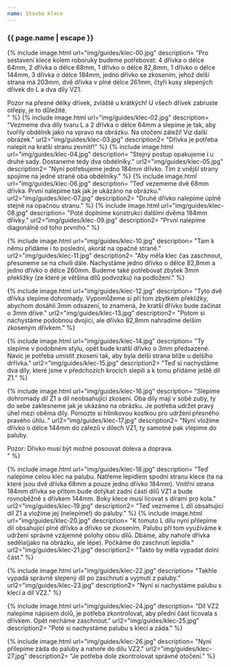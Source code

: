 ```yaml
---
name: Stavba klece
---
```

### {{ page.name | escape }}

{% include image.html 
    url="img/guides/klec-00.jpg" 
    description=
        "Pro sestavení klece kolem roboruky budeme potřebovat: 4 dřívka o délce 64mm, 2 dřívka o délce 68mm, 1 dřívko o délce 82,8mm, 1 dřívko o délce 144mm, 3 dřívka o délce 184mm, jedno dřívko se zkosením, jehož delší strana má 203mm, dvě dřívka v plné délce 261mm, čtyři kusy slepených dřívek do L a dva díly VZ1.

<div class=\"alert\">Pozor na přesné délky dřívek, zvláště u krátkých! U všech dřívek zabruste otřepy, je to důležité.</div>"
 %}
 {% include image.html 
    url="img/guides/klec-02.jpg" 
    description=
        "Vezmeme dva díly tvaru L a 2 dřívka o délce 64mm a slepíme je tak, aby tvořily obdélník jako na vpravo na obrázku. Na otočení záleží! Viz další obrázek."
    url2="img/guides/klec-03.jpg" 
    description2=
        "Dřívka je potřeba nalepit na kratší stranu zevnitř!" 
 %}
 {% include image.html 
    url="img/guides/klec-04.jpg" 
    description=
        "Stejný postup opakujeme i u druhé sady. Dostaneme tedy dva obdélníky."
    url2="img/guides/klec-05.jpg" 
    description2=
        "Nyní potřebujeme jedno 184mm dřívko. Tím z vnější strany spojíme na jedné straně oba obdélníky." 
 %}
  {% include image.html 
    url="img/guides/klec-06.jpg" 
    description=
        "Teď vezememe dvě 68mm dřívka. První nalepíme tak jak je ukázáno na obrázku."
    url2="img/guides/klec-07.jpg" 
    description2=
        "Druhé dřívko nalepíme úplně stejně na opačnou stranu." 
 %}
  {% include image.html 
    url="img/guides/klec-08.jpg" 
    description=
        "Poté doplníme konstrukci dalšími dvěma 184mm dřívky."
    url2="img/guides/klec-09.jpg" 
    description2=
    "První nalepíme diagonálně od toho prvního."
 %}

{% include image.html 
    url="img/guides/klec-10.jpg" 
    description=
        "Tam k němu přidáme i to poslední, akorát na opačné straně." 
    url2="img/guides/klec-11.jpg" 
    description2=
        "Aby měla klec čas zaschnout, přesuneme se na chvíli dále. Nachystáme jedno dřívko o délce 82,8mm a jedno dřívko o délce 260mm. Budeme také potřebovat zbytek 3mm překližky (ze které je většina dílů podvozku) na podložení." 
%}

{% include image.html 
    url="img/guides/klec-12.jpg" 
    description=
        "Tyto dvě dřívka slepíme dohromady. Vypomůžeme si při tom zbytkem překližky, abychom dosáhli 3mm odsazení, to znamená, že kratší dřívko bude začínat o 3mm dříve." 
    url2="img/guides/klec-13.jpg" 
    description2=
        "Potom si nachystáme podobnou dvojici, ale dřívko 82,8mm nahradíme delším zkoseným dřívkem." 
%}

{% include image.html 
    url="img/guides/klec-14.jpg" 
    description=
        "Ty slepíme v podobném stylu, opět bude kratší dřívko o 3mm předsazené. Navíc je potřeba umístit zkosení tak, aby byla delší strana blíže u delšího drřívka." 
    url2="img/guides/klec-15.jpg" 
    description2=
        "Teď si nachystáme dva díly, které jsme v předchozích krocích slepili a  k tomu přidáme ještě díl Z1." 
%}

{% include image.html 
    url="img/guides/klec-16.jpg" 
    description=
        "Slepíme dohromady díl Z1 a díl neobsahující zkosení. Oba díly mají v sobě zuby, ty do sebe zaklesneme jak je ukázáno na obrázku. Je potřeba udržet pravý úhel mezi oběma díly. Pomozte si hliníkovou kostkou pro udržení přesného pravého úhlu.." 
    url2="img/guides/klec-17.jpg" 
    description2=
        "Nyní vložíme dřívko o délce 144mm do zářezů v dílech VZ1, ty samotné pak vlepíme do paluby.

<div class=\"alert\">Pozor: Dřívko musí být možné posouvat doleva a doprava.</div>" 
%}

{% include image.html 
    url="img/guides/klec-18.jpg" 
    description=
        "Teď nalepíme celou klec na palubu. Natřeme lepidlem spodní stranu klece (ta na které jsou dvě dřívka 68mm a pouze jedno dřívko 184mm). Vnitřní strana 184mm dřívka se přitom bude dotýkat zadní části dílů VZ1 a bude rovnoběžně s dřívkem 144mm. Boky klece musí lícovat s dírami pro kola." 
    url2="img/guides/klec-19.jpg" 
    description2=
        "Teď vezmeme L díl obsahující díl Z1 a vložíme jej (nelepíme!) do paluby." 
%}
{% include image.html 
    url="img/guides/klec-20.jpg" 
    description=
        "K tomuto L dílu nyní přilepíme díl obsahující plné dřívko a dřívko se zkosením. Palubu při tom využíváme k udržení správné vzájemné polohy obou dílů. Dbáme, aby nahoře dřívka seděla(jako na obrázku, ale lépe). Počkáme do zaschnutí lepidla." 
    url2="img/guides/klec-21.jpg" 
    description2=
        "Takto by měla vypadat dolní část." 
%}

{% include image.html 
    url="img/guides/klec-22.jpg" 
    description=
        "Takhle vypadá správně slepený díl po zaschnutí a vyjmutí z paluby." 
    url2="img/guides/klec-23.jpg" 
    description2=
        "Nyní si nachystáme palubu s klecí a díl VZ2."
%}

{% include image.html 
    url="img/guides/klec-24.jpg" 
    description=
        "Díl VZ2 nalepíme nápisem dolů, je potřeba zkontrolovat, aby přední část lícovala s dřívkem. Opět necháme zaschnout." 
    url2="img/guides/klec-25.jpg" 
    description2=
        "Poté si nachystáme palubu s klecí a záda." 
%}

{% include image.html 
    url="img/guides/klec-26.jpg" 
    description=
        "Nyní přilepíme záda do paluby a nahoře do dílu VZ2." 
    url2="img/guides/klec-27.jpg" 
    description2=
        "Je potřeba dole zkontrolovat správné otočení." 
%}

